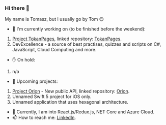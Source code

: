 ### Hi there 👋

My name is Tomasz, but I usually go by Tom 😉

- 🔭  I'm currently working on (to be finished before the weekend):
1. [Project TokanPages](https://github.com/users/TomaszKandula/projects/7), linked repository: [TokanPages](https://github.com/TomaszKandula/TokanPages).
1. DevExcellence - a source of best practises, quizzes and scripts on C#, JavaScript, Cloud Computing and more.

- ✋ On hold:
1. n/a

- 🧭  Upcoming projects:
1. [Project Orion](https://github.com/users/TomaszKandula/projects/13) - New public API, linked repository: [Orion](https://github.com/TomaszKandula/Orion).
1. Unnamed Swift 5 project for iOS only.
1. Unnamed application that uses hexagonal architecture. 

- 🌱  Currently, I am into React.js/Redux.js, NET Core and Azure Cloud.
- 📫  How to reach me: [LinkedIn](https://www.linkedin.com/in/tomaszkandula/).
